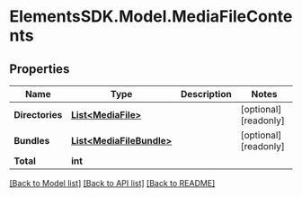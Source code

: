# ElementsSDK.Model.MediaFileContents

## Properties

Name | Type | Description | Notes
------------ | ------------- | ------------- | -------------
**Directories** | [**List&lt;MediaFile&gt;**](MediaFile.md) |  | [optional] [readonly] 
**Bundles** | [**List&lt;MediaFileBundle&gt;**](MediaFileBundle.md) |  | [optional] [readonly] 
**Total** | **int** |  | 

[[Back to Model list]](../#documentation-for-models) [[Back to API list]](../#documentation-for-api-endpoints) [[Back to README]](../)

